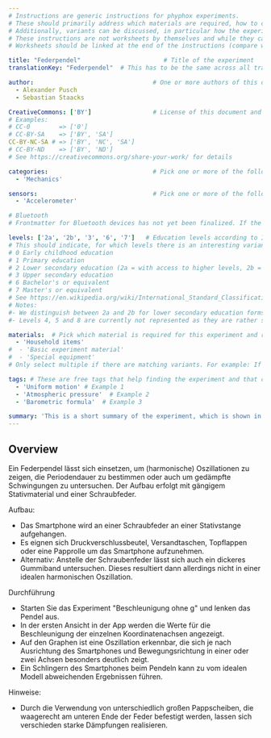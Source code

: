 ```yaml
---
# Instructions are generic instructions for phyphox experiments.
# These should primarily address which materials are required, how to conduct the experiment, which results can be expected, which problems to expect and how to troubleshoot them.
# Additionally, variants can be discussed, in particular how the experiment can be used to cover different subjects and student levels.
# These instructions are not worksheets by themselves and while they can be used by students, they do not directly address students.
# Worksheets should be linked at the end of the instructions (compare with existing experiments).

title: "Federpendel"                       # Title of the experiment
translationKey: "Federpendel"  # This has to be the same across all translations of the same instructions and allows linking to different language versions despite them having different titles

author:                                 # One or more authors of this document (i.e. your name and anyone who contributed)
  - Alexander Pusch
  - Sebastian Staacks

CreativeCommons: ['BY']                 # License of this document and embedded materials (images). This should be a Creative Commons licence. Make this an array of the different CC modules that apply.
# Examples:
# CC-0        => ['0']
# CC-BY-SA    => ['BY', 'SA']
CC-BY-NC-SA # => ['BY', 'NC', 'SA']
# CC-BY-ND    => ['BY', 'ND']
# See https://creativecommons.org/share-your-work/ for details

categories:                             # Pick one or more of the following and remove the others. Do not translate them. Get in touch with the phyphox team before adding new categories or if an item is not automatically translated in the final document
  - 'Mechanics'

sensors:                                # Pick one or more of the following and remove the others. Do not translate them. Get in touch with the phyphox team before adding new sensor types or if an item is not automatically translated in the final document
  - 'Accelerometer'

# Bluetooth
# Frontmatter for Bluetooth devices has not yet been finalized. If the experiment uses Bluetooth, please get in touch with the phyphox team first.

levels: ['2a', '2b', '3', '6', '7']   # Education levels according to ISCED-2011
# This should indicate, for which levels there is an interesting variant of the experiment.
# 0 Early childhood education
# 1 Primary education
# 2 Lower secondary education (2a = with access to higher levels, 2b = without access to higher levels)
# 3 Upper secondary education
# 6 Bachelor's or equivalent
# 7 Master's or equivalent
# See https://en.wikipedia.org/wiki/International_Standard_Classification_of_Education or https://uis.unesco.org/en/topic/international-standard-classification-education-isced for details.
# Notes:
#- We distinguish between 2a and 2b for lower secondary education forms that either focus to prepare students to continue with upper secondary education (2a) or that emphasize a path to vocational training (2b)
#- Levels 4, 5 and 8 are currently not represented as they are rather specific. Let us know if you have a use case for this.

materials:  # Pick which material is required for this experiment and remove the others. Do not translate them.
  - 'Household items'
#  - 'Basic experiment material'
#  - 'Special equipment'
# Only select multiple if there are matching variants. For example: If an experiment requires a stand (basic experiment material) and a plastic bag (household items), only select "basic experiment material". However, if there is a variant that requires a stand and an independent variant that only requires a plastic bag, select both categories.

tags: # These are free tags that help finding the experiment and that can be used in cloud tags. In contrast to the other items you can freely define them and they should be in the language of the document!
  - 'Uniform motion' # Example 1
  - 'Atmospheric pressure'  # Example 2
  - 'Barometric formula'  # Example 3

summary: 'This is a short summary of the experiment, which is shown in listings with multiple experiments.'
---
```


## Overview

Ein Federpendel lässt sich einsetzen, um (harmonische) Oszillationen zu zeigen, die Periodendauer zu bestimmen oder auch um gedämpfte Schwingungen zu untersuchen. Der Aufbau erfolgt mit gängigem Stativmaterial und einer Schraubfeder. 

Aufbau:
- Das Smartphone wird an einer Schraubfeder an einer Stativstange aufgehangen.
- Es eignen sich Druckverschlussbeutel, Versandtaschen, Topflappen oder eine Papprolle um das Smartphone aufzunehmen.
- Alternativ: Anstelle der Schraubenfeder lässt sich auch ein dickeres Gummiband untersuchen. Dieses resultiert dann allerdings nicht in einer idealen harmonischen Oszillation. 

Durchführung
- Starten Sie das Experiment "Beschleunigung ohne g" und lenken das Pendel aus.
- In der ersten Ansicht in der App werden die Werte für die Beschleunigung der einzelnen Koordinatenachsen angezeigt.
- Auf den Graphen ist eine Oszillation erkennbar, die sich je nach Ausrichtung des Smartphones und Bewegungsrichtung in einer oder zwei Achsen besonders deutlich zeigt.
- Ein Schlingern des Smartphones beim Pendeln kann zu vom idealen Modell abweichenden Ergebnissen führen. 

Hinweise:
- Durch die Verwendung von unterschiedlich großen Pappscheiben, die waagerecht am unteren Ende der Feder befestigt werden, lassen sich verschieden starke Dämpfungen realisieren.
